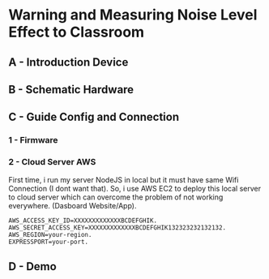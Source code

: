 # Warning and Measuring Noise Level Effect to Classroom
## A - Introduction Device
## B - Schematic Hardware

## C - Guide Config and Connection
### 1 - Firmware

### 2 - Cloud Server AWS
First time, i run my server NodeJS in local but it must have same Wifi Connection (I dont want that). So, i use AWS EC2 to deploy this local server to cloud server which can overcome the problem of not working everywhere. (Dasboard Website/App). 

```
AWS_ACCESS_KEY_ID=XXXXXXXXXXXXXBCDEFGHIK.
AWS_SECRET_ACCESS_KEY=XXXXXXXXXXXXXBCDEFGHIK132323232132132.
AWS_REGION=your-region.
EXPRESSPORT=your-port.
```
## D - Demo
